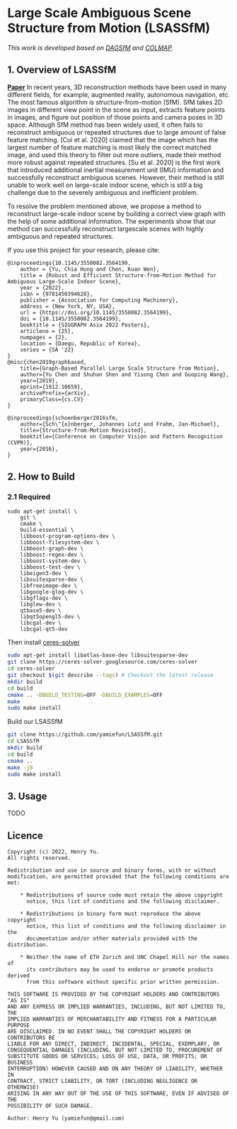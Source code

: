 # Large Scale Ambiguous Scene Structure from Motion (LSASSfM)

*This work is developed based on [DAGSfM](https://github.com/AIBluefisher/DAGSfM) and [COLMAP](https://github.com/colmap/colmap).*

## 1. Overview of LSASSfM
**[Paper](https://dl.acm.org/doi/abs/10.1145/3550082.3564199)**
In recent years, 3D reconstruction methods have been used in many different fields, for example, augmented reality, autonomous navigation, etc. The most famous algorithm is structure-from-motion (SfM). SfM takes 2D images in different view point in the scene as input, extracts feature points in images, and figure out position of those points and camera poses in 3D space. Although SfM method has been widely used, it often fails to reconstruct ambiguous or repeated structures due to large amount of false feature matching. [Cui et al. 2020] claimed that the image which has the largest number of feature matching is most likely the correct matched image, and used this theory to filter out more outliers, made their method more robust against repeated structures. [Su et al. 2020] is the first work that introduced additional inertial measurement unit (IMU) information and successfully reconstruct ambiguous scenes. However, their method is still unable to work well on large-scale indoor scene, which is still a big challenge due to the severely ambiguous and inefficient problem.

To resolve the problem mentioned above, we propose a method to reconstruct large-scale indoor scene by building a correct view graph with the help of some additional information. The experiments show that our method can successfully reconstruct largescale scenes with highly ambiguous and repeated structures.

If you use this project for your research, please cite:
```
@inproceedings{10.1145/3550082.3564199,
    author = {Yu, Chia Hung and Chen, Kuan Wen},
    title = {Robust and Efficient Structure-from-Motion Method for Ambiguous Large-Scale Indoor Scene},
    year = {2022},
    isbn = {9781450394628},
    publisher = {Association for Computing Machinery},
    address = {New York, NY, USA},
    url = {https://doi.org/10.1145/3550082.3564199},
    doi = {10.1145/3550082.3564199},
    booktitle = {SIGGRAPH Asia 2022 Posters},
    articleno = {25},
    numpages = {2},
    location = {Daegu, Republic of Korea},
    series = {SA '22}
}
@misc{chen2019graphbased,
    title={Graph-Based Parallel Large Scale Structure from Motion},
    author={Yu Chen and Shuhan Shen and Yisong Chen and Guoping Wang},
    year={2019},
    eprint={1912.10659},
    archivePrefix={arXiv},
    primaryClass={cs.CV}
}

@inproceedings{schoenberger2016sfm,
    author={Sch\"{o}nberger, Johannes Lutz and Frahm, Jan-Michael},
    title={Structure-from-Motion Revisited},
    booktitle={Conference on Computer Vision and Pattern Recognition (CVPR)},
    year={2016},
}
```

## 2. How to Build

### 2.1 Required

```
sudo apt-get install \
    git \
    cmake \
    build-essential \
    libboost-program-options-dev \
    libboost-filesystem-dev \
    libboost-graph-dev \
    libboost-regex-dev \
    libboost-system-dev \
    libboost-test-dev \
    libeigen3-dev \
    libsuitesparse-dev \
    libfreeimage-dev \
    libgoogle-glog-dev \
    libgflags-dev \
    libglew-dev \
    qtbase5-dev \
    libqt5opengl5-dev \
    libcgal-dev \
    libcgal-qt5-dev
```

Then install [ceres-solver](http://ceres-solver.org/)
```sh
sudo apt-get install libatlas-base-dev libsuitesparse-dev
git clone https://ceres-solver.googlesource.com/ceres-solver
cd ceres-solver
git checkout $(git describe --tags) # Checkout the latest release
mkdir build
cd build
cmake .. -DBUILD_TESTING=OFF -DBUILD_EXAMPLES=OFF
make
sudo make install
```

Build our LSASSfM
```sh
git clone https://github.com/yamiefun/LSASSfM.git
cd LSASSfM
mkdir build
cd build
cmake ..
make -j8
sudo make install
```

## 3. Usage
TODO

## Licence

```
Copyright (c) 2022, Henry Yu.
All rights reserved.

Redistribution and use in source and binary forms, with or without
modification, are permitted provided that the following conditions are met:

    * Redistributions of source code must retain the above copyright
      notice, this list of conditions and the following disclaimer.

    * Redistributions in binary form must reproduce the above copyright
      notice, this list of conditions and the following disclaimer in the
      documentation and/or other materials provided with the distribution.

    * Neither the name of ETH Zurich and UNC Chapel Hill nor the names of
      its contributors may be used to endorse or promote products derived
      from this software without specific prior written permission.

THIS SOFTWARE IS PROVIDED BY THE COPYRIGHT HOLDERS AND CONTRIBUTORS "AS IS"
AND ANY EXPRESS OR IMPLIED WARRANTIES, INCLUDING, BUT NOT LIMITED TO, THE
IMPLIED WARRANTIES OF MERCHANTABILITY AND FITNESS FOR A PARTICULAR PURPOSE
ARE DISCLAIMED. IN NO EVENT SHALL THE COPYRIGHT HOLDERS OR CONTRIBUTORS BE
LIABLE FOR ANY DIRECT, INDIRECT, INCIDENTAL, SPECIAL, EXEMPLARY, OR
CONSEQUENTIAL DAMAGES (INCLUDING, BUT NOT LIMITED TO, PROCUREMENT OF
SUBSTITUTE GOODS OR SERVICES; LOSS OF USE, DATA, OR PROFITS; OR BUSINESS
INTERRUPTION) HOWEVER CAUSED AND ON ANY THEORY OF LIABILITY, WHETHER IN
CONTRACT, STRICT LIABILITY, OR TORT (INCLUDING NEGLIGENCE OR OTHERWISE)
ARISING IN ANY WAY OUT OF THE USE OF THIS SOFTWARE, EVEN IF ADVISED OF THE
POSSIBILITY OF SUCH DAMAGE.

Author: Henry Yu (yamiefun@gmail.com)
```
